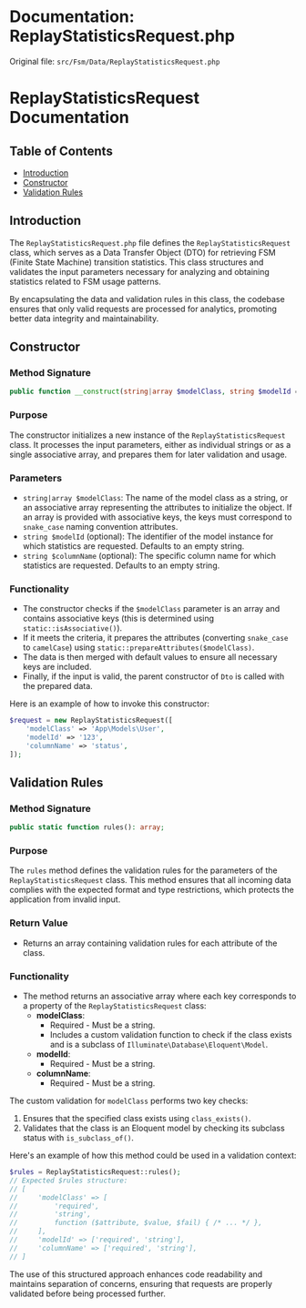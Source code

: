 # Documentation: ReplayStatisticsRequest.php

Original file: `src/Fsm/Data/ReplayStatisticsRequest.php`

# ReplayStatisticsRequest Documentation

## Table of Contents
- [Introduction](#introduction)
- [Constructor](#constructor)
- [Validation Rules](#validation-rules)

## Introduction

The `ReplayStatisticsRequest.php` file defines the `ReplayStatisticsRequest` class, which serves as a Data Transfer Object (DTO) for retrieving FSM (Finite State Machine) transition statistics. This class structures and validates the input parameters necessary for analyzing and obtaining statistics related to FSM usage patterns.

By encapsulating the data and validation rules in this class, the codebase ensures that only valid requests are processed for analytics, promoting better data integrity and maintainability.

## Constructor

### Method Signature

```php
public function __construct(string|array $modelClass, string $modelId = '', string $columnName = '');
```

### Purpose

The constructor initializes a new instance of the `ReplayStatisticsRequest` class. It processes the input parameters, either as individual strings or as a single associative array, and prepares them for later validation and usage.

### Parameters

- `string|array $modelClass`: The name of the model class as a string, or an associative array representing the attributes to initialize the object. If an array is provided with associative keys, the keys must correspond to `snake_case` naming convention attributes.
- `string $modelId` (optional): The identifier of the model instance for which statistics are requested. Defaults to an empty string.
- `string $columnName` (optional): The specific column name for which statistics are requested. Defaults to an empty string.

### Functionality

- The constructor checks if the `$modelClass` parameter is an array and contains associative keys (this is determined using `static::isAssociative()`). 
- If it meets the criteria, it prepares the attributes (converting `snake_case` to `camelCase`) using `static::prepareAttributes($modelClass)`.
- The data is then merged with default values to ensure all necessary keys are included.
- Finally, if the input is valid, the parent constructor of `Dto` is called with the prepared data.

Here is an example of how to invoke this constructor:

```php
$request = new ReplayStatisticsRequest([
    'modelClass' => 'App\Models\User',
    'modelId' => '123',
    'columnName' => 'status',
]);
```

## Validation Rules

### Method Signature

```php
public static function rules(): array;
```

### Purpose

The `rules` method defines the validation rules for the parameters of the `ReplayStatisticsRequest` class. This method ensures that all incoming data complies with the expected format and type restrictions, which protects the application from invalid input.

### Return Value

- Returns an array containing validation rules for each attribute of the class.

### Functionality

- The method returns an associative array where each key corresponds to a property of the `ReplayStatisticsRequest` class:
  - **modelClass**: 
    - Required - Must be a string.
    - Includes a custom validation function to check if the class exists and is a subclass of `Illuminate\Database\Eloquent\Model`.
  - **modelId**: 
    - Required - Must be a string.
  - **columnName**: 
    - Required - Must be a string.

The custom validation for `modelClass` performs two key checks:
1. Ensures that the specified class exists using `class_exists()`.
2. Validates that the class is an Eloquent model by checking its subclass status with `is_subclass_of()`.

Here's an example of how this method could be used in a validation context:

```php
$rules = ReplayStatisticsRequest::rules();
// Expected $rules structure:
// [
//     'modelClass' => [
//         'required',
//         'string',
//         function ($attribute, $value, $fail) { /* ... */ },
//     ],
//     'modelId' => ['required', 'string'],
//     'columnName' => ['required', 'string'],
// ]
```

The use of this structured approach enhances code readability and maintains separation of concerns, ensuring that requests are properly validated before being processed further.